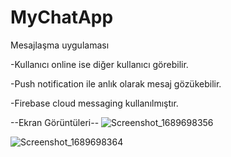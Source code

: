 # MyChatApp
Mesajlaşma uygulaması

-Kullanıcı online ise diğer kullanıcı görebilir.

-Push notification ile anlık olarak mesaj gözükebilir.

-Firebase cloud messaging kullanılmıştır.

--Ekran Görüntüleri--
![Screenshot_1689698356](https://github.com/volkancicek20/MyChatApp/assets/45761307/61a4292a-c850-4687-ba8a-3bd566457bec)

![Screenshot_1689698364](https://github.com/volkancicek20/MyChatApp/assets/45761307/e8d745a5-b8eb-4320-a28b-2d1bbbb04cd1)


